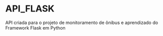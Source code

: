 # API_FLASK
API criada para o projeto de monitoramento de ônibus e aprendizado do Framework Flask em Python
